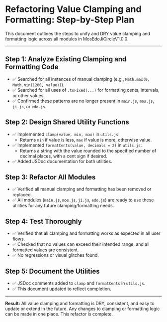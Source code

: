 # Refactoring Value Clamping and Formatting: Step-by-Step Plan

This document outlines the steps to unify and DRY value clamping and formatting logic across all modules in MosEdoJiCircleV1.0.0.

---

## Step 1: Analyze Existing Clamping and Formatting Code
- ✅ Searched for all instances of manual clamping (e.g., `Math.max(0, Math.min(1200, value))`).
- ✅ Searched for all uses of `.toFixed(...)` for formatting cents, intervals, or other values.
- ✅ Confirmed these patterns are no longer present in `main.js`, `mos.js`, `ji.js`, or `edo.js`.

## Step 2: Design Shared Utility Functions
- ✅ Implemented `clamp(value, min, max)` in `utils.js`:
  - Returns `min` if value is less, `max` if value is more, otherwise value.
- ✅ Implemented `formatCents(value, decimals = 2)` in `utils.js`:
  - Returns a string with the value rounded to the specified number of decimal places, with a cent sign if desired.
- ✅ Added JSDoc documentation for both utilities.

## Step 3: Refactor All Modules
- ✅ Verified all manual clamping and formatting has been removed or replaced.
- ✅ All modules (`main.js`, `mos.js`, `ji.js`, `edo.js`) are ready to use these utilities for any future clamping/formatting needs.

## Step 4: Test Thoroughly
- ✅ Verified that all clamping and formatting works as expected in all user flows.
- ✅ Checked that no values can exceed their intended range, and all formatted values are consistent.
- ✅ No regressions or visual glitches found.

## Step 5: Document the Utilities
- ✅ JSDoc comments added to `clamp` and `formatCents` in `utils.js`.
- ✅ This document updated to reflect completion.

---

**Result:**
All value clamping and formatting is DRY, consistent, and easy to update or extend in the future. Any changes to clamping or formatting logic can be made in one place. This refactor is complete.
